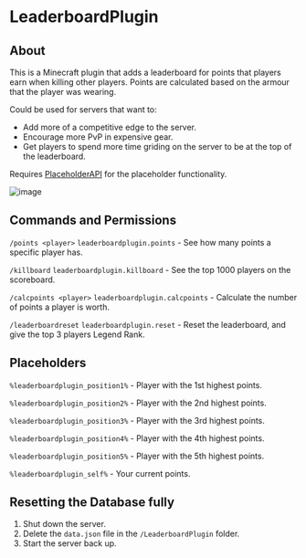 # LeaderboardPlugin

## About

This is a Minecraft plugin that adds a leaderboard for points that players earn when killing other players. Points are calculated based on the armour that the player was wearing.

Could be used for servers that want to:

- Add more of a competitive edge to the server.
- Encourage more PvP in expensive gear.
- Get players to spend more time griding on the server to be at the top of the leaderboard.

Requires [PlaceholderAPI](https://www.spigotmc.org/resources/placeholderapi.6245/) for the placeholder functionality.

![image](https://github.com/VanillaPlusNet/LeaderboardPlugin/assets/45533337/5709df20-4818-4990-90cc-e793150b6bf1)



## Commands and Permissions

`/points <player>` `leaderboardplugin.points` - See how many points a specific player has.

`/killboard` `leaderboardplugin.killboard` - See the top 1000 players on the scoreboard.

`/calcpoints <player>` `leaderboardplugin.calcpoints` - Calculate the number of points a player is worth.

`/leaderboardreset` `leaderboardplugin.reset` - Reset the leaderboard, and give the top 3 players Legend Rank.


## Placeholders

`%leaderboardplugin_position1%` - Player with the 1st highest points.

`%leaderboardplugin_position2%` - Player with the 2nd highest points.

`%leaderboardplugin_position3%` - Player with the 3rd highest points.

`%leaderboardplugin_position4%` - Player with the 4th highest points.

`%leaderboardplugin_position5%` - Player with the 5th highest points.

`%leaderboardplugin_self%` - Your current points.


## Resetting the Database fully

1. Shut down the server.
2. Delete the `data.json` file in the `/LeaderboardPlugin` folder.
3. Start the server back up.


